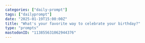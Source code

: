 ```yaml
---
categories: ["daily-prompt"]
tags: ["dailyprompt"]
date: "2025-01-19T15:00:00Z"
title: "What's your favorite way to celebrate your birthday?"
type: "prompts"
mastodonID: "113855631062944376"
---
```

